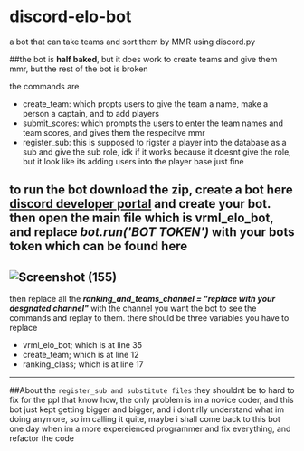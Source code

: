 # discord-elo-bot
a bot that can take teams and sort them by MMR using discord.py

##the bot is **half baked**, but it does work to create teams and give them mmr, but the rest of the bot is broken

the commands are
- create_team: which propts users to give the team a name, make a person a captain, and to add players 
- submit_scores: which prompts the users to enter the team names and team scores, and gives them the respecitve mmr 
- register_sub: this is supposed to rigster a player into the database as a sub and give the sub role, idk if it works because it doesnt give the role, but it look like its adding users into the player base just fine 

to run the bot download the zip, create a bot here [discord developer portal](https://discord.com/developers/applications/) and create your bot.
then open the main file which is vrml_elo_bot, and replace 
***bot.run('BOT TOKEN')***
with your bots token which can be found here
---
![Screenshot (155)](https://github.com/positive-vibezz1/discord-elo-bot/assets/134086715/7f3720f1-8c0a-4c05-871c-93de17ffae0f)
---

then replace all the ***ranking_and_teams_channel = "replace with your desgnated channel"*** with the channel you want the bot to see the commands and replay to them.
there should be three variables you have to replace
- vrml_elo_bot; which is at line 35 
- create_team; which is at line 12 
- ranking_class; which is at line 17 

---
##About the `register_sub and substitute files` they shouldnt be to hard to fix for the ppl that know how, the only problem is im a novice coder, and this bot just kept getting bigger and bigger, and i dont rlly understand what im doing anymore, so im calling it quite, maybe i shall come back to this bot one day when im a more expereienced programmer and fix everything, and refactor the code
